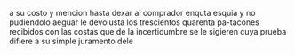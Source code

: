 a su costo y mencion hasta dexar al comprador enquta esquia y no pudiendolo aeguar le devolusta los trescientos quarenta pa-tacones recibidos con las costas que de la incertidumbre se le sigieren cuya prueba difiere a su simple juramento dele